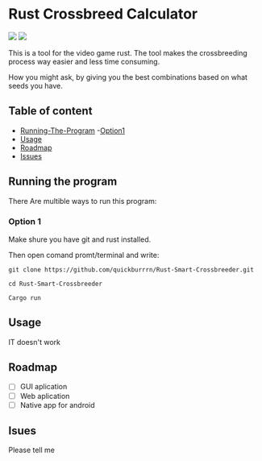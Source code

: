 # Rust Crossbreed Calculator

![](https://img.shields.io/badge/Status-Not_working-red) 
![](https://img.shields.io/badge/Version-0-green)

This is a tool for the video game rust. The tool makes the crossbreeding process way easier and less time consuming.

How you might ask, by giving you the best combinations based on what seeds you have.

## Table of content

- [Running-The-Program](#running-the-program)
    -[Option1](#option-1)
- [Usage](#usage)
- [Roadmap](#roadmap)
- [Issues](#isues)

## Running the program

There Are multible ways to run this program:

### Option 1 

Make shure you have git and rust installed.

Then open comand promt/terminal and write:

```
git clone https://github.com/quickburrrn/Rust-Smart-Crossbreeder.git
```

```
cd Rust-Smart-Crossbreeder
```

```
Cargo run
```


## Usage

IT doesn't work


## Roadmap

 * [ ] GUI aplication
 * [ ] Web aplication
 * [ ] Native app for android

## Isues

Please tell me